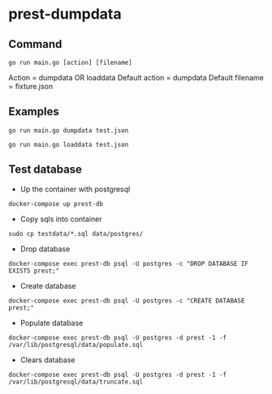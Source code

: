 # prest-dumpdata

## Command

```
go run main.go [action] [filename]
```
Action = dumpdata OR loaddata
Default action = dumpdata
Default filename = fixture.json

## Examples

```
go run main.go dumpdata test.json
```

```
go run main.go loaddata test.json
```

## Test database

- Up the container with postgresql
```
docker-compose up prest-db
```

- Copy sqls into container
```
sudo cp testdata/*.sql data/postgres/
```

- Drop database
```
docker-compose exec prest-db psql -U postgres -c "DROP DATABASE IF EXISTS prest;"
```

- Create database
```
docker-compose exec prest-db psql -U postgres -c "CREATE DATABASE prest;"
```

- Populate database
```
docker-compose exec prest-db psql -U postgres -d prest -1 -f /var/lib/postgresql/data/populate.sql
```

- Clears database
```
docker-compose exec prest-db psql -U postgres -d prest -1 -f /var/lib/postgresql/data/truncate.sql
```